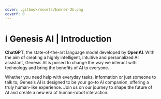 ```yaml
---
cover: .gitbook/assets/banner-2b.png
coverY: 0
---
```


# ℹ Genesis AI | Introduction

**ChatGPT**, the state-of-the-art language model developed by **OpenAI**. With the aim of creating a highly intelligent, intuitive and personalized AI assistant, Genesis AI is poised to change the way we interact with technology and bring the benefits of AI to everyone.&#x20;



Whether you need help with everyday tasks, information or just someone to talk to, Genesis AI is designed to be your go-to AI companion, offering a truly human-like experience. Join us on our journey to shape the future of AI and create a new era of human-robot interaction.
